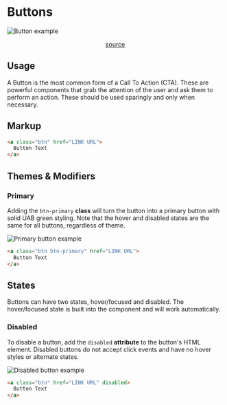 # Buttons

![Button example](https://uab365.sharepoint.com/sites/GRP-ITCommunications/Shared%20Documents/Website%20Documentation/button.png)

<p style="text-align: center;">
<a href="https://github.com/UAB-IT/linear/blob/master/src/scss/02-base/_forms.scss#L9" target="_blank">source</a>
</p>

## Usage

A Button is the most common form of a Call To Action (CTA). These are powerful components that grab the attention of the user and ask them to perform an action. These should be used sparingly and only when necessary.

## Markup

```html
<a class="btn" href="LINK URL">
  Button Text
</a>
```

## Themes & Modifiers

### Primary

Adding the `btn-primary` **class** will turn the button into a primary button with solid UAB green styling. Note that the hover and disabled states are the same for all buttons, regardless of theme.

![Primary button example](https://uab365.sharepoint.com/sites/GRP-ITCommunications/Shared%20Documents/Website%20Documentation/btn-primary.png)

```html
<a class="btn btn-primary" href="LINK URL">
  Button Text
</a>
```

## States

Buttons can have two states, hover/focused and disabled. The hover/focused state is built into the component and will work automatically.

### Disabled

To disable a button, add the `disabled` **attribute** to the button's HTML element. Disabled buttons do not accept click events and have no hover styles or alternate states.

![Disabled button example](https://uab365.sharepoint.com/sites/GRP-ITCommunications/Shared%20Documents/Website%20Documentation/btn-disabled.png)

```html
<a class="btn" href="LINK URL" disabled>
  Button Text
</a>
```
